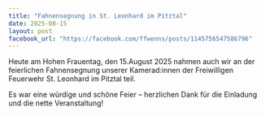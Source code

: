 ```yaml
---
title: "Fahnensegnung in St. Leonhard im Pitztal"
date: 2025-08-15
layout: post
facebook_url: "https://facebook.com/ffwenns/posts/1145756547586796"
---
```

Heute am Hohen Frauentag, den 15.August 2025 nahmen auch wir an der feierlichen Fahnensegnung unserer Kamerad:innen der Freiwilligen Feuerwehr St. Leonhard im Pitztal teil.

Es war eine würdige und schöne Feier – herzlichen Dank für die Einladung und die nette Veranstaltung!
